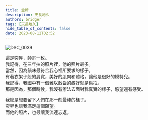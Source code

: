 ```yaml
---
title: 金牌
description: 天長地久
authors: bridger
tags: [天長地久]
hide_table_of_contents: false
date: 2023-08-12T02:52
---
```


![DSC_0039](https://e.brid.cf/i/2023/08/12/nzml1q.webp)
<!-- truncate -->

這是奕昇，帥哥一枚。  
我記得，在三年拍的照片裡，他的照片最多。  
當然，因為韻味最符合我心裡所要求的樣子。  
有著衣架子般的肩寬，美好的肌肉和體格，讓他是很好的模特兒。  
我記得，我國中有一個難以啟齒的癖好就是偷拍。  
那是因為，那個時候，我沒有辦法去面對我真實的樣子，慾望還有感受。  

我總是想要留下人們在那一刻最棒的樣子。  
奕昇也讓我滿足這個願望。  
而他的照片，也最讓我流連忘返。  